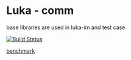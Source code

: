 # Luka - comm

base libraries are used in luka-im and test case

[![Build Status](https://travis-ci.com/dxyinme/LukaComm.svg?branch=master)](https://travis-ci.com/dxyinme/LukaComm)


[benchmark](https://github.com/dxyinme/LukaComm/wiki/benchmark)